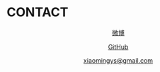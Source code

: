 # CONTACT

<div align="center">

[微博](https://weibo.com/2012xiaoming "微博")

[GitHub](https://github.com/MartinDai "GitHub")

[xiaomingys@gmail.com](mailto:xiaomingys@gmail.com)
